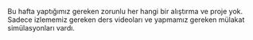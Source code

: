 Bu hafta yaptığımız gereken zorunlu her hangi bir alıştırma ve proje yok. Sadece izlememiz gereken ders videoları ve yapmamız gereken mülakat simülasyonları vardı.
